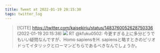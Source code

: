 ```yaml
---
title: Tweet at 2022-01-19 20:15:38
tags: twitter_log
---
```


> [!CITE] https://twitter.com/kaisekiriu/status/1483760052628750336 (2022-01-19 20:15:38)
> ![](https://twitter.com/kaisekiriu/status/1483760052628750336)
> RT @kfuku0502: 今更すぎる上に多分どうでもいい疑問なんですが、Homo sapiensをH. sapiensと略すときのピリオドってイタリックとローマンどちらであるべきなんでしょうか。
